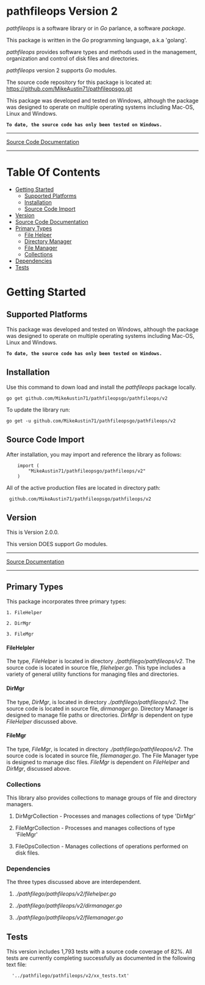# pathfileops Version 2

*pathfileops* is a software library or in *Go* parlance, a software *package*.

This package is written in the *Go* programming language, a.k.a 'golang'.
 
*pathfileops* provides software types and methods used in the management,
organization and control of disk files and directories.

*pathfileops* version 2 supports *Go* modules.

The source code repository for this package is located at:
  https://github.com/MikeAustin71/pathfileopsgo.git

This package was developed and tested on Windows, although the package
was designed to operate on multiple operating systems including 
Mac-OS, Linux and Windows.

__`To date, the source code has only been tested on Windows.`__

___    
[Source Code Documentation](http://godoc.org/github.com/MikeAustin71/pathfileopsgo/pathfileops/v2)    
___


# Table Of Contents
+ [Getting Started](#getting-started)
  - [Supported Platforms](#supported-platforms)
  - [Installation](#installation)
  - [Source Code Import](#source-code-import)
+ [Version](#version)
+ [Source Code Documentation](http://godoc.org/github.com/MikeAustin71/pathfileopsgo/pathfileops/v2)
+ [Primary Types](#primary-types)
  - [File Helper](#filehelpler)
  - [Directory Manager](#dirmgr)
  - [File Manager](#filemgr)
  - [Collections](#collections)
+ [Dependencies](#dependencies)
+ [Tests](#tests)

<a name="getting-started"></a>
# Getting Started 

<a name="supported-platforms"></a>
## Supported Platforms
This package was developed and tested on Windows, although the package
was designed to operate on multiple operating systems including 
Mac-OS, Linux and Windows.

__`To date, the source code has only been tested on Windows.`__

<a name="installation"></a>
## Installation
Use this command to down load and install the *pathfileops* package
locally. 

    go get github.com/MikeAustin71/pathfileopsgo/pathfileops/v2

To update the library run:
    
    go get -u github.com/MikeAustin71/pathfileopsgo/pathfileops/v2

<a name="source-code-import"></a>
## Source Code Import        
After installation, you may import and reference the library
as follows:

        import (
            "MikeAustin71/pathfileopsgo/pathfileops/v2"
        )    

All of the active production files are located in directory path:

     github.com/MikeAustin71/pathfileopsgo/pathfileops/v2


## Version

This is Version 2.0.0.

This version DOES support *Go* modules.
___    
[Source Documentation](http://godoc.org/github.com/MikeAustin71/pathfileopsgo/pathfileops/v2)    
___

<a name="primarytypes"></a>
## Primary Types
      
This package incorporates three primary types: 
    
    1. FileHelper
    
    2. DirMgr
    
    3. FileMgr

<a name="filehelper"></a>
#### FileHelpler
The type, *FileHelper* is located in directory *./pathfilego/pathfileops/v2*.
The source code is located in source file, *filehelper.go*. This type includes
a variety of general utility functions for managing files and directories.

<a name="dirmgr"></a>
#### DirMgr
The type, *DirMgr*, is located in directory *./pathfilego/pathfileops/v2*.
The source code is located in source file, *dirmanager.go*. Directory Manager
is designed to manage file paths or directories. *DirMgr* is dependent on type
*FileHelper* discussed above.

<a name="filemgr"></a>
#### FileMgr 
The type, *FileMgr*, is located in directory *./pathfilego/pathfileopos/v2*. 
The source code is located in source file, *filemanager.go*. The File Manager
type is designed to manage disc files. *FileMgr* is dependent on *FileHelper*
and *DirMgr*, discussed above.

<a name="collections"></a>
### Collections
This library also provides collections to manage groups of file and directory
managers.

1. DirMgrCollection - Processes and manages collections of type 'DirMgr'

2. FileMgrCollection - Processes and manages collections of type 'FileMgr' 

3. FileOpsCollection - Manages collections of operations performed on disk
 files.
 
<a name="dependencies"></a> 
### Dependencies
The three types discussed above are interdependent.

1. *./pathfilego/pathfileops/v2/filehelper.go*

2. *./pathfilego/pathfileops/v2/dirmanager.go*

3. *./pathfilego/pathfileops/v2/filemanager.go*

<a name="tests"></a>
## Tests
This version includes 1,793 tests with a source code coverage of 82%.
All tests are currently completing successfully as documented in the
following text file:

      '../pathfilego/pathfileops/v2/xx_tests.txt'


 

 
